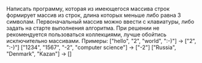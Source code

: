Написать программу, которая из имеющегося массива строк формирует массив из строк, длина которых
меньше либо равна 3 символам. Первоначальный массив можно ввести с клавиатуры, либо задать на старте выполнения
алгоритма. При решении не рекомендуется пользоваться коллекциями, лучше обойтись исключительно массивами.
Примеры: ["hello", "2", "world", ":-)"] -> ["2", ":-)"]
         ["1234", "1567", "-2", "computer science"] -> ["-2"]
         ["Russia", "Denmark", "Kazan"] -> []
